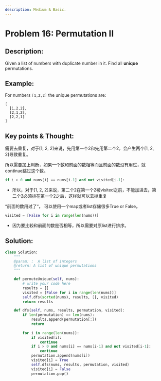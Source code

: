 ```yaml
---
description: Medium & Basic.
---
```


# Problem 16: Permutation II

## Description:

Given a list of numbers with duplicate number in it. Find all **unique** permutations.

## Example:

For numbers `[1,2,2]` the unique permutations are:

```text
[
  [1,2,2],
  [2,1,2],
  [2,2,1]
]
```

## Key points & Thought:

需要去重复，对于\[1, 2, 2\]来说，先用第一个2和先用第二个2，会产生两个\[1, 2, 2\]导致重复。

所以需要加上判断，如果一个数和前面的数相等而且前面的数没有用过，就continue跳过这个数。

```python
if i > 0 and nums[i] == nums[i-1] and not visited[i-1]:
```

* 所以，对于\[1, 2, 2\]来说，第二个2在第一个2被visited之前，不能加进去，第二个2必须排在第一个2之后，这样就可以去掉重复

“前面的数用过了“， 可以使用一个map或者list存储很多True or False。

```python
visited = [False for i in range(len(nums))]
```

* 因为要比较和前面的数是否相等，所以需要对原list进行排序。

## Solution:

```python
class Solution:
    """
    @param: :  A list of integers
    @return: A list of unique permutations
    """

    def permuteUnique(self, nums):
        # write your code here
        results = []
        visited = [False for i in range(len(nums))]
        self.dfs(sorted(nums), results, [], visited)
        return results

    def dfs(self, nums, results, permutation, visited):
        if len(permutation) == len(nums):
            results.append(permutation[:])
            return
        
        for i in range(len(nums)):
            if visited[i]:
                continue
            if i > 0 and nums[i] == nums[i-1] and not visited[i-1]:
                continue
            permutation.append(nums[i])
            visited[i] = True
            self.dfs(nums, results, permutation, visited)
            visited[i] = False
            permutation.pop()

```

